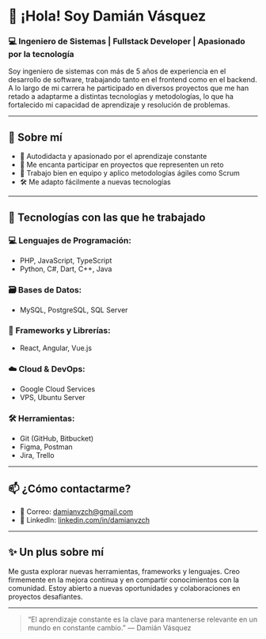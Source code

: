 # 👋 ¡Hola! Soy Damián Vásquez

### 💻 Ingeniero de Sistemas | Fullstack Developer | Apasionado por la tecnología

Soy ingeniero de sistemas con más de 5 años de experiencia en el desarrollo de software, trabajando tanto en el frontend como en el backend. A lo largo de mi carrera he participado en diversos proyectos que me han retado a adaptarme a distintas tecnologías y metodologías, lo que ha fortalecido mi capacidad de aprendizaje y resolución de problemas.

---

## 🧠 Sobre mí

- 🎯 Autodidacta y apasionado por el aprendizaje constante  
- 🚀 Me encanta participar en proyectos que representen un reto  
- 👥 Trabajo bien en equipo y aplico metodologías ágiles como Scrum  
- 🛠️ Me adapto fácilmente a nuevas tecnologías  

---

## 🧰 Tecnologías con las que he trabajado

### 💻 Lenguajes de Programación:
- PHP, JavaScript, TypeScript  
- Python, C#, Dart, C++, Java  

### 🗃️ Bases de Datos:
- MySQL, PostgreSQL, SQL Server  

### 🧩 Frameworks y Librerías:
- React, Angular, Vue.js  

### ☁️ Cloud & DevOps:
- Google Cloud Services  
- VPS, Ubuntu Server  

### 🛠️ Herramientas:
- Git (GitHub, Bitbucket)  
- Figma, Postman  
- Jira, Trello  

---

## 📫 ¿Cómo contactarme?

- 📧 Correo: [damianvzch@gmail.com](mailto:damianvzch@gmail.com)  
- 💼 LinkedIn: [linkedin.com/in/damianvzch](https://www.linkedin.com/in/damianvzch)

---

## ✨ Un plus sobre mí

Me gusta explorar nuevas herramientas, frameworks y lenguajes. Creo firmemente en la mejora continua y en compartir conocimientos con la comunidad. Estoy abierto a nuevas oportunidades y colaboraciones en proyectos desafiantes.

---

> “El aprendizaje constante es la clave para mantenerse relevante en un mundo en constante cambio.” — Damián Vásquez
